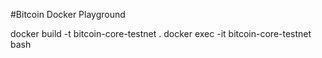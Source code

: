 #Bitcoin Docker Playground

docker build -t bitcoin-core-testnet .
docker exec -it bitcoin-core-testnet bash